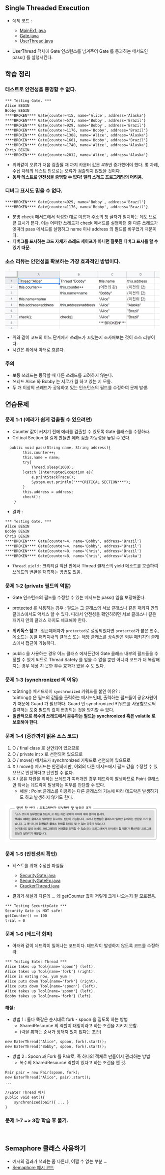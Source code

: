 ## Single Threaded Execution 
* 예제 코드 : 
    * [MainEx1.java](./MainEx1.java)
    * [Gate.java](./Gate.java)
    * [UserThread.java](./UserThread.java)
    
* UserThread 객체에 Gate 인스턴스를 넘겨주어 Gate 를 통과하는 메서드인 pass() 를 실행시킨다. 

## 학습 정리 
### 테스트로 안전성을 증명할 수 없다.
```
*** Testing Gate. ***
Alice BEGIN
Bobby BEGIN
****BROKEN**** Gate{counter=415, name='Alice', address='Alaska'}
****BROKEN**** Gate{counter=571, name='Bobby', address='Brazil'}
****BROKEN**** Gate{counter=929, name='Bobby', address='Brazil'}
****BROKEN**** Gate{counter=1176, name='Bobby', address='Brazil'}
****BROKEN**** Gate{counter=1388, name='Alice', address='Alaska'}
****BROKEN**** Gate{counter=1601, name='Bobby', address='Brazil'}
****BROKEN**** Gate{counter=1740, name='Alice', address='Alaska'}
Chris BEGIN
****BROKEN**** Gate{counter=2012, name='Alice', address='Alaska'}
```
* 위와같이 오류가 처음 검출될 때 까지 카운터 값은 415번 증가했어야 했다. 
몇 차례, 수십 차례의 테스트 만으로는 오류가 검출되지 않았을 것이다. 
* **동작 테스트로 안전성을 증명할 수 없다! 멀티 스레드 프로그래밍의 어려움.**

### 디버그 표시도 믿을 수 없다. 
```
****BROKEN**** Gate{counter=929, name='Bobby', address='Brazil'}
****BROKEN**** Gate{counter=1176, name='Bobby', address='Brazil'}
```
* 분명 check 메서드에서 작성한 대로 이름과 주소의 첫 글자가 일치하는 데도 브로큰 표시가 뜬다. 
이는 어떠한 쓰레드가 check 메서드를 실행하던 중 다른 쓰레드가 잇따라 pass 메서드를 실행하고 
name 이나 address 의 필드를 바꾸었기 때문이다. 
* **디버그를 표시하는 코드 자체가 쓰레드 세이프가 아니면 잘못된 디버그 표시를 할 수 있기 때문.**

### 소스 리뷰는 안전성을 확보하는 가장 효과적인 방법이다. 

![AliceAndBob](./alice-and-bob.png)

* 위와 같이 코드의 어느 단계에서 쓰레드가 꼬였는지 조사해보는 것이 소스 리뷰이다.
* 시간은 위에서 아래로 흐른다. 

### 주의 
* 보통 쓰레드는 동작할 때 다른 쓰레드를 고려하지 않는다. 
* 쓰레드 Alice 와 Bobby 는 서로가 뭘 하고 있는 지 모름. 
* 두 개 이상의 쓰레드가 공유하고 있는 인스턴스의 필드를 수정하여 문제 발생. 
 

## 연습문제 

### 문제 1-1 (에러가 쉽게 검출될 수 있으려면)
* Counter 값이 커지기 전에 에러를 검출할 수 있도록 Gate 클래스를 수정하라. 
* Critical Section 을 길게 만들면 에러 검출 가능성을 높일 수 있다. 

```
  public void pass(String name, String address){
        this.counter++;
        this.name = name;
        try{
            Thread.sleep(1000);
        }catch (InterruptedException e){
            e.printStackTrace();
            System.out.println("***CRITICAL SECTION***");
        }
        this.address = address;
        check();
    }
```

* 결과 : 

```
*** Testing Gate. ***
Alice BEGIN
Bobby BEGIN
Chris BEGIN
****BROKEN**** Gate{counter=4, name='Bobby', address='Brazil'}
****BROKEN**** Gate{counter=4, name='Bobby', address='Brazil'}
****BROKEN**** Gate{counter=8, name='Chris', address='Brazil'}
****BROKEN**** Gate{counter=8, name='Chris', address='Alaska'}
```

* `Thread.yield` : 크리티컬 섹션 안에서 Thread 클래스의 yield 메소드를 
호출하여 쓰레드의 변환을 재촉하는 방법도 있음. 

### 문제 1-2 (private 필드의 역할)
* Gate 인스턴스의 필드를 수정할 수 있는 메서드는 pass() 임을 보장해준다. 

* protected 를 사용하는 경우 : 필드는 그 클래스의 서브 클래스나 같은 패키지 
안의 클래스에서도 액세스 할 수 있다. 따라서 안전성을 확인하려면 서브 클래스나 
같은 패키지 안의 클래스 까지도 체크해야 한다. 

* **위키독스 참고** : 
접근제어자가 `protected`로 설정되었다면 `protected`가 붙은 변수, 메소드는 동일
패키지내의 클래스 또는 해당 클래스를 상속받은 외부 패키지의 클래스에서 접근이 가능하다.

* public 을 사용하는 경우 어느 클래스 에서든간에 Gate 클래스 내부의 필드들을 
수정할 수 있게 되므로 Thread Safety 를 얻을 수 없을 뿐만 아니라 코드가 더 
복잡해 지는 경우 예상 치 못한 부수 효과가 있을 수 도 있다.

### 문제 1-3 (synchronized 의 이유)
* toString() 메서드까지 `synchronized` 키워드를 붙인 이유? :  
toString() 은 필드의 값들을 출력하는 메서드인데, 출력하는 필드들이 
공유자원이기 때문에 Guard 가 필요하다. Guard 인 synchronized 키워드를 사용함으로써 
출력하는 도중 필드의 값이 변경되는 것을 방지할 수 있다.
* **일반적으로 복수의 쓰레드에서 공유하는 필드는 synchronized 혹은 volatile 로 보호해야 한다.**

### 문제 1-4 (중간까지 읽은 소스 코드)
 1. O / final class 로 선언되어 있으므로 
 2. O / private int x 로 선언되어 있으므로 
 3. O / move() 메서드가 synchronized 키워드로 선언되어 있으므로 
 4. X / move() 메서드는 안전하지만, 이외의 다른 메서드에서 필드 값을 수정할 수 있으므로 
 안전하다고 단언할 수 없다.   
 5. X / 공유 자원을 취하는 쓰레드가 여러개인 경우 데드락이 발생하므로 
 Point 클래스만 봐서는 데드락이 발생하는 여부를 판단할 수 없다. 
    * 해설 : Point 클래스를 이용하는 다른 클래스의 기능에 따라 데드락은 
    발생하기도 하고 발생하지 않기도 한다. 

![problemOfMultiThreading](./problem-of-multi-threading.png)

### 문제 1-5 (안전성의 확인)
* 테스트를 위해 수정한 파일들 
    * [SecurityGate.java](./SecurityGate.java)
    * [SecurityGateEx.java](./SecurityGateEx.java)
    * [CrackerThread.java](./CrackerThread.java)

* 결과가 해설과 다른데 ... 왜 getCounter 값이 저렇게 크게 나오는지 잘 모르겠음. 

```
*** Testing SecurityGate *** 
Security Gate is NOT safe!
getCounter() == 100
trial = 0
```

### 문제 1-6 (데드락 회피)
* 아래와 같이 데드락이 일어나는 코드이다. 데드락이 발생하지 않도록 코드를 수정하라.  
```
*** Testing Eater Thread ***
Alice takes up Tool{name='spoon'} (left).
Alice takes up Tool{name='fork'} (right).
Alice is eating now, yum yum ! 
Alice puts down Tool{name='fork'} (right).
Alice puts down Tool{name='spoon'} (left).
Alice takes up Tool{name='spoon'} (left).
Bobby takes up Tool{name='fork'} (left).
```

#### 해설 : 
* 방법 1 : 둘다 똑같은 순서대로 fork - spoon 을 집도록 하는 방법
    * SharedResource 의 역할이 대칭이라고 하는 조건을 지키지 못함.
    * (락을 취하는 순서가 정해져 있지 않다는 조건) 
```
new EaterThread("Alice", spoon, fork).start();
new EaterThread("Bobby", spoon, fork).start();
```
* 방법 2 : Spoon 과 Fork 를 Pair로, 즉 하나의 객체로 만들어서 관리하는 방법
    * 복수의 SharedResource 역할이 있다고 하는 조건을 깬 것.  
```
Pair pair = new Pair(spoon, fork);
new EaterThread("Alice", pair).start(); 
...

//Eater Thread 에서 
public void eat(){
    synchronized(pair){ ... }
}
```

### 문제 1-7 => 3장 학습 후 풀기. 

<br/>

## Semaphore 클래스 사용하기 
* 예시의 결과가 책과는 좀 다른데, 어쩔 수 없는 부분 ... 
* [Semaphore 예시 코드](./SemaphoreEx.java)